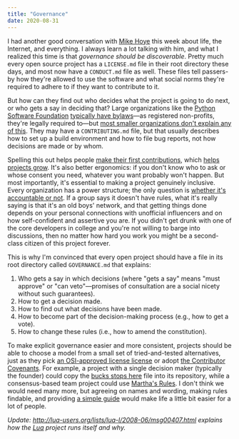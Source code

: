 ```yaml
---
title: "Governance"
date: 2020-08-31
---
```


I had another good conversation with [Mike Hoye](http://exple.tive.org/blarg/) this week
about life, the Internet, and everything.
I always learn a lot talking with him,
and what I realized this time is that *governance should be discoverable*.
Pretty much every open source project has a `LICENSE.md` file in their root directory these days,
and most now have a `CONDUCT.md` file as well.
These files tell passers-by how they're allowed to use the software
and what social norms they're required to adhere to if they want to contribute to it.

But how can they find out who decides what the project is going to do next,
or who gets a say in deciding that?
Large organizations like the [Python Software Foundation](https://www.python.org/psf/)
[typically have bylaws](https://arxiv.org/abs/2005.10063)—as registered non-profits,
they're legally required to—but
[most smaller organizations don't explain any of this](https://opensource.com/open-organization/18/4/new-governance-model-research).
They may have a `CONTRIBUTING.md` file,
but that usually describes how to set up a build environment and how to file bug reports,
not how decisions are made or by whom.

Spelling this out helps people [make their first contributions](https://en.wikipedia.org/wiki/Legitimate_peripheral_participation),
which [helps projects grow](https://journals.plos.org/ploscompbiol/article?id=10.1371%2Fjournal.pcbi.1007296).
It's also better ergonomics:
if you don't know who to ask or whose consent you need,
whatever you want probably won't happen.
But most importantly,
it's essential to making a project genuinely inclusive.
Every organization has a power structure;
the only question is [whether it's accountable or not](https://www.jofreeman.com/joreen/tyranny.htm).
If a group says it doesn't have rules,
what it's really saying is that it's an old boys' network,
and that getting things done depends on your personal connections with unofficial influencers
and on how self-confident and assertive you are.
If you didn't get drunk with one of the core developers in college
and you're not willing to barge into discussions,
then no matter how hard you work you might be a second-class citizen of this project forever.

This is why I'm convinced that every open project should have a file in its root directory called `GOVERNANCE.md`
that explains:

1.  Who gets a say in which decisions
    (where "gets a say" means "must approve" or "can veto"—promises of consultation
    are a social nicety without such guarantees).
2.  How to get a decision made.
3.  How to find out what decisions have been made.
4.  How to become part of the decision-making process (e.g., how to get a vote).
5.  How to change these rules (i.e., how to amend the constitution).

To make explicit governance easier and more consistent,
projects should be able to choose a model from a small set of tried-and-tested alternatives,
just as they pick [an OSI-approved license license](https://opensource.org/)
or adopt [the Contributor Covenants](https://www.contributor-covenant.org/).
For example,
a project with a single decision maker (typically the founder) could copy
the [bucks stops here](@root/files/2020/08/buck-stops-here.md) file into its repository,
while a consensus-based team project could use [Martha's Rules](@root/files/2020/08/marthas.txt).
I don't think we would need many more,
but agreeing on names and wording,
making rules findable,
and providing [a simple guide](https://choosealicense.com/)
would make life a little bit easier for a lot of people.

*Update: <http://lua-users.org/lists/lua-l/2008-06/msg00407.html> explains
how the [Lua](https://www.lua.org/) project runs itself and why.*
